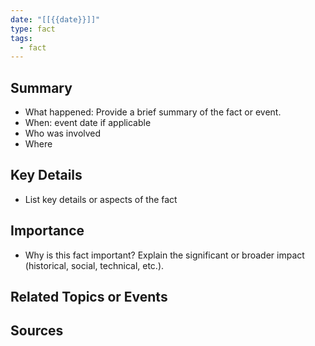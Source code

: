 ```yaml
---
date: "[[{{date}}]]"
type: fact
tags:
  - fact
---
```


## Summary
- What happened: Provide a brief summary of the fact or event.
- When: event date if applicable
- Who was involved
- Where

## Key Details
- List key details or aspects of the fact

## Importance
- Why is this fact important? Explain the significant or broader impact (historical, social, technical, etc.).

## Related Topics or Events

## Sources
